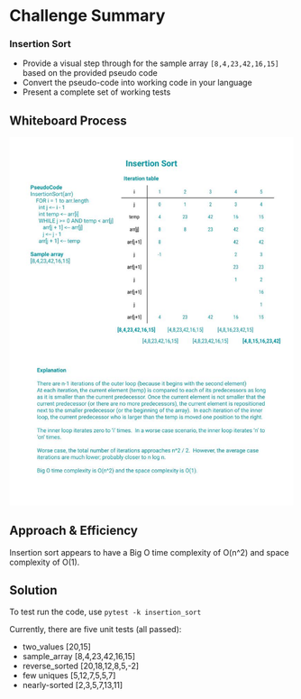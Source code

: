 # Challenge Summary

### Insertion Sort
- Provide a visual step through for the sample array `[8,4,23,42,16,15]` based on the provided pseudo code
- Convert the pseudo-code into working code in your language
- Present a complete set of working tests

## Whiteboard Process
![Pseudocode walk through](insertion_sort.jpg)

## Approach & Efficiency
Insertion sort appears to have a Big O time complexity of O(n^2) and space complexity of O(1).

## Solution
To test run the code, use `pytest -k insertion_sort`

Currently, there are five unit tests (all passed):

- two_values  [20,15]
- sample_array  [8,4,23,42,16,15]
- reverse_sorted  [20,18,12,8,5,-2]
- few uniques  [5,12,7,5,5,7]
- nearly-sorted  [2,3,5,7,13,11]
